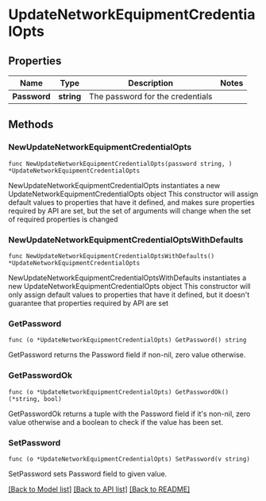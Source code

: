 # UpdateNetworkEquipmentCredentialOpts

## Properties

Name | Type | Description | Notes
------------ | ------------- | ------------- | -------------
**Password** | **string** | The password for the credentials | 

## Methods

### NewUpdateNetworkEquipmentCredentialOpts

`func NewUpdateNetworkEquipmentCredentialOpts(password string, ) *UpdateNetworkEquipmentCredentialOpts`

NewUpdateNetworkEquipmentCredentialOpts instantiates a new UpdateNetworkEquipmentCredentialOpts object
This constructor will assign default values to properties that have it defined,
and makes sure properties required by API are set, but the set of arguments
will change when the set of required properties is changed

### NewUpdateNetworkEquipmentCredentialOptsWithDefaults

`func NewUpdateNetworkEquipmentCredentialOptsWithDefaults() *UpdateNetworkEquipmentCredentialOpts`

NewUpdateNetworkEquipmentCredentialOptsWithDefaults instantiates a new UpdateNetworkEquipmentCredentialOpts object
This constructor will only assign default values to properties that have it defined,
but it doesn't guarantee that properties required by API are set

### GetPassword

`func (o *UpdateNetworkEquipmentCredentialOpts) GetPassword() string`

GetPassword returns the Password field if non-nil, zero value otherwise.

### GetPasswordOk

`func (o *UpdateNetworkEquipmentCredentialOpts) GetPasswordOk() (*string, bool)`

GetPasswordOk returns a tuple with the Password field if it's non-nil, zero value otherwise
and a boolean to check if the value has been set.

### SetPassword

`func (o *UpdateNetworkEquipmentCredentialOpts) SetPassword(v string)`

SetPassword sets Password field to given value.



[[Back to Model list]](../README.md#documentation-for-models) [[Back to API list]](../README.md#documentation-for-api-endpoints) [[Back to README]](../README.md)


